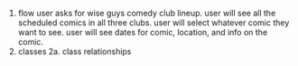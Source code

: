 1. flow
    user asks for wise guys comedy club lineup. 
    user will see all the scheduled comics in all three clubs. 
    user will select whatever comic they want to see. 
    user will see dates for comic, location, and info on the comic. 
2. classes
    2a. class relationships
